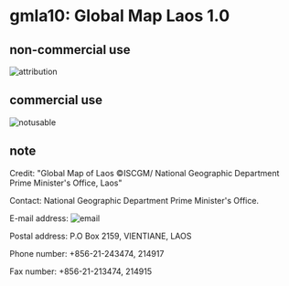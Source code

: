 # gmla10: Global Map Laos 1.0
## non-commercial use
![attribution](https://globalmaps.github.io/globalmaps/attribution.png)
## commercial use
![notusable](https://globalmaps.github.io/globalmaps/notusable.png)

## note
Credit: "Global Map of Laos ©ISCGM/ National Geographic Department Prime Minister's Office, Laos"

Contact: National Geographic Department Prime Minister's Office.

E-mail address: ![email](https://www.iscgm.org/gmd/images/email/laos.png)

Postal address: P.O Box 2159, VIENTIANE, LAOS 

Phone number: +856-21-243474, 214917

Fax number: +856-21-213474, 214915
